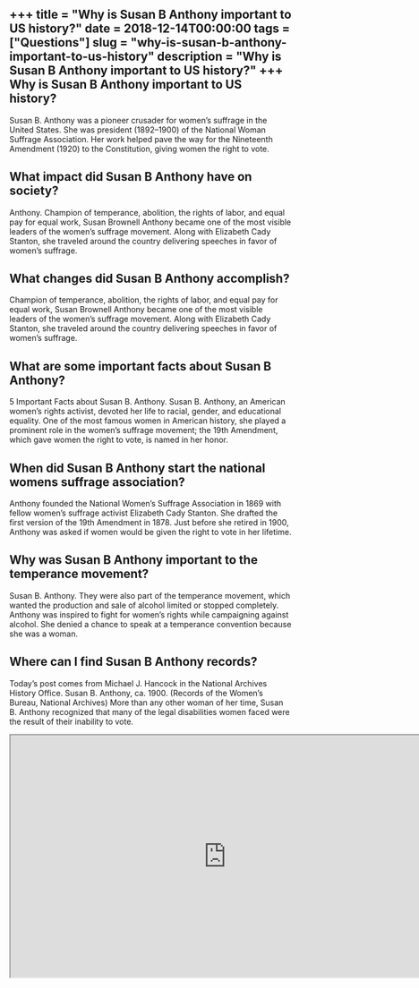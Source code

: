 +++
title = "Why is Susan B Anthony important to US history?"
date = 2018-12-14T00:00:00
tags = ["Questions"]
slug = "why-is-susan-b-anthony-important-to-us-history"
description = "Why is Susan B Anthony important to US history?"
+++
Why is Susan B Anthony important to US history?
-----------------------------------------------

Susan B. Anthony was a pioneer crusader for women’s suffrage in the United States. She was president (1892–1900) of the National Woman Suffrage Association. Her work helped pave the way for the Nineteenth Amendment (1920) to the Constitution, giving women the right to vote.

What impact did Susan B Anthony have on society?
------------------------------------------------

Anthony. Champion of temperance, abolition, the rights of labor, and equal pay for equal work, Susan Brownell Anthony became one of the most visible leaders of the women’s suffrage movement. Along with Elizabeth Cady Stanton, she traveled around the country delivering speeches in favor of women’s suffrage.

What changes did Susan B Anthony accomplish?
--------------------------------------------

Champion of temperance, abolition, the rights of labor, and equal pay for equal work, Susan Brownell Anthony became one of the most visible leaders of the women’s suffrage movement. Along with Elizabeth Cady Stanton, she traveled around the country delivering speeches in favor of women’s suffrage.

What are some important facts about Susan B Anthony?
----------------------------------------------------

5 Important Facts about Susan B. Anthony. Susan B. Anthony, an American women’s rights activist, devoted her life to racial, gender, and educational equality. One of the most famous women in American history, she played a prominent role in the women’s suffrage movement; the 19th Amendment, which gave women the right to vote, is named in her honor.

When did Susan B Anthony start the national womens suffrage association?
------------------------------------------------------------------------

Anthony founded the National Women’s Suffrage Association in 1869 with fellow women’s suffrage activist Elizabeth Cady Stanton. She drafted the first version of the 19th Amendment in 1878. Just before she retired in 1900, Anthony was asked if women would be given the right to vote in her lifetime.

Why was Susan B Anthony important to the temperance movement?
-------------------------------------------------------------

Susan B. Anthony. They were also part of the temperance movement, which wanted the production and sale of alcohol limited or stopped completely. Anthony was inspired to fight for women’s rights while campaigning against alcohol. She denied a chance to speak at a temperance convention because she was a woman.

Where can I find Susan B Anthony records?
-----------------------------------------

Today’s post comes from Michael J. Hancock in the National Archives History Office. Susan B. Anthony, ca. 1900. (Records of the Women’s Bureau, National Archives) More than any other woman of her time, Susan B. Anthony recognized that many of the legal disabilities women faced were the result of their inability to vote.

<iframe allow="accelerometer; autoplay; clipboard-write; encrypted-media; gyroscope; picture-in-picture" allowfullscreen="" class="__youtube_prefs__  epyt-is-override  no-lazyload" data-no-lazy="1" data-origheight="433" data-origwidth="770" data-skipgform_ajax_framebjll="" height="433" id="_ytid_85104" loading="lazy" src="https://www.youtube.com/embed/2QjkuAZOnFw?enablejsapi=1&autoplay=0&cc_load_policy=0&cc_lang_pref=&iv_load_policy=1&loop=0&modestbranding=0&rel=1&fs=1&playsinline=0&autohide=2&theme=dark&color=red&controls=1&" title="YouTube player" width="770"></iframe>